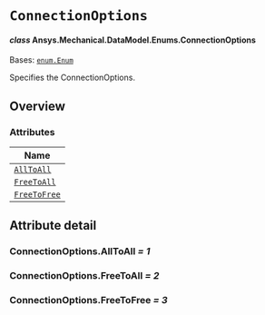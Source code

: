 # `ConnectionOptions`

<a id="ansys.mechanical.stubs.v242.Ansys.Mechanical.DataModel.Enums.ConnectionOptions"></a>

#### *class* Ansys.Mechanical.DataModel.Enums.ConnectionOptions

Bases: [`enum.Enum`](https://docs.python.org/3/library/enum.html#enum.Enum)

Specifies the ConnectionOptions.

<!-- !! processed by numpydoc !! -->

<a id="overview"></a>

## Overview

### Attributes

| Name |
| ----------------------------------------------- |
| [`AllToAll`](#ConnectionOptions.AllToAll) |
| [`FreeToAll`](#ConnectionOptions.FreeToAll) |
| [`FreeToFree`](#ConnectionOptions.FreeToFree) |

<a id="attribute-detail"></a>

## Attribute detail

<a id="ConnectionOptions.AllToAll"></a>

### ConnectionOptions.AllToAll *= 1*

<a id="ConnectionOptions.FreeToAll"></a>

### ConnectionOptions.FreeToAll *= 2*

<a id="ConnectionOptions.FreeToFree"></a>

### ConnectionOptions.FreeToFree *= 3*


